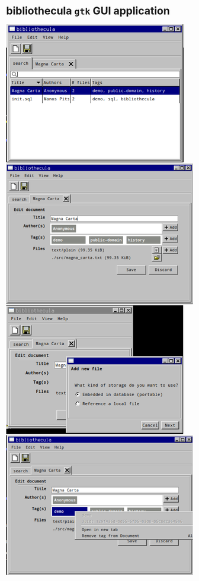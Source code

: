 # bibliothecula `gtk` GUI application

![Main screen](./screenshot-1.png)
![Document editing](./screenshot-2.png)
![Adding a file](./screenshot-3.png)
![Tags](./screenshot-4.png)
